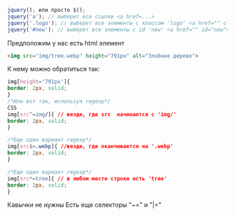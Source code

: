 ```js
jquery(); или просто $();
jquery('a'); // выберет все ссылки <a href=...>
jquery('.logo'); // выберет все элементы с классом 'logo' <a href="" class="logo">
jquery('#new'); // выберет все элементы с id 'new' <a href="" id="new">
```

Предположим у нас есть html элемент
```html
<img src="img/tree.webp" height="791px" alt="Злобное дерево">
```

 К нему можно обратиться так:

```CSS
img[height='791px']{
border: 2px, solid;
}
/*Или вот так, используя regexp*/
CSS
img[src^=img/]{ // везде, где src  начинается с 'img/'
border: 2px, solid;
}

/*Еще один вариант regexp*/
img[src$=.webp]{ //везде, где оканчивается на '.webp'
border: 2px, solid;
}

/*Еще один вариант regexp*/
img[src*=tree]{ // в любом месте строки есть 'tree'
border: 2px, solid;
}
```

Кавычки не нужны
Есть еще селекторы "~=" и "|="





